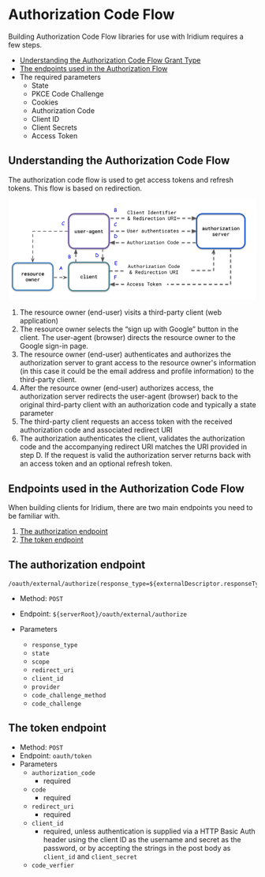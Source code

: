 #  Authorization Code Flow

Building Authorization Code Flow libraries for use with Iridium requires a few steps.

* [Understanding the Authorization Code Flow Grant Type](#understanding-the-authorization-code-flow)
* [The endpoints used in the Authorization Flow](#endpoints-used-in-the-authorization-code-flow)
* The required parameters
    * State
    * PKCE Code Challenge
    * Cookies
    * Authorization Code
    * Client ID
    * Client Secrets
    * Access Token

## Understanding the Authorization Code Flow

The authorization code flow is used to get access tokens and refresh tokens.  This flow is based
on redirection.

![Authorization Code Flow](../images/authorization-code-flow.png)

1. The resource owner (end-user) visits a third-party client (web application)
2. The resource owner selects the “sign up with Google” button in the client. The user-agent (browser) directs the resource owner to the Google sign-in page.
3. The resource owner (end-user) authenticates and authorizes the authorization server to grant access to the resource owner's information (in this case it could be the email address and profile information) to the third-party client.
4. After the resource owner (end-user) authorizes access, the authorization server redirects the user-agent (browser) back to the original third-party client with an authorization code and typically a state parameter
5. The third-party client requests an access token with the received authorization code and associated redirect URI
6. The authorization authenticates the client, validates the authorization code and the accompanying redirect URI matches the URI provided in step D.  If the request is valid the authorization server returns back with an access token and an optional refresh token. 

## Endpoints used in the Authorization Code Flow
When building clients for Iridium, there are two main endpoints you need to be familiar with.

1. [The authorization endpoint](#the-authorization-endpoint)
2. [The token endpoint](#the-token-endpoint)

## The authorization endpoint
```shell
/oauth/external/authorize(response_type=${externalDescriptor.responseType},redirect_uri=${param.redirect_uri},client_id=${param.client_id},scope=${externalDescriptor.scope},state=${param.state},provider=${externalDescriptor.name})}
```
* Method: `POST`
* Endpoint: `${serverRoot}/oauth/external/authorize`
* Parameters

    * `response_type`
    * `state`
    * `scope`
    * `redirect_uri`
    * `client_id`
    * `provider`
    * `code_challenge_method`
    * `code_challenge`

## The token endpoint

* Method: `POST`
* Endpoint: `oauth/token`
* Parameters
  * `authorization_code`
    * required
  * `code`
    * required
  * `redirect_uri`
    * required
  * `client_id`
    * required, unless authentication is supplied via a HTTP Basic Auth header using the client ID as the 
      username and secret as the password, or by accepting the strings in the post body as `client_id` and `client_secret`
  * `code_verfier`

